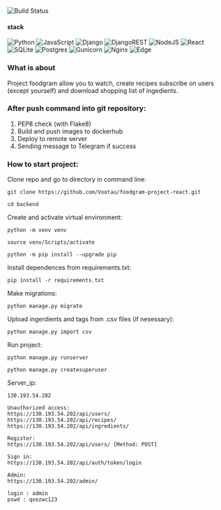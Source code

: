 ![Build Status](https://github.com/Vootau/foodgram-project-react/actions/workflows/main.yml/badge.svg)


#### stack
![Python](https://img.shields.io/badge/Python-3.7.0-blue?style=for-the-badge&logo=python&logoColor=white)
![JavaScript](https://img.shields.io/badge/javascript-%23323330.svg?style=for-the-badge&logo=javascript&logoColor=%23F7DF1E)
![Django](https://img.shields.io/badge/Django-3.2.15-orange?style=for-the-badge&logo=django&logoColor=white)
![DjangoREST](https://img.shields.io/badge/DJANGO-REST-ff1709?style=for-the-badge&logo=django&logoColor=white&color=ff1709&labelColor=gray)
![NodeJS](https://img.shields.io/badge/node.js-6DA55F?style=for-the-badge&logo=node.js&logoColor=white)
![React](https://img.shields.io/badge/react-%2320232a.svg?style=for-the-badge&logo=react&logoColor=%2361DAFB)
![SQLite](https://img.shields.io/badge/sqlite-%2307405e.svg?style=for-the-badge&logo=sqlite&logoColor=white)
![Postgres](https://img.shields.io/badge/postgres-%23316192.svg?style=for-the-badge&logo=postgresql&logoColor=white)
![Gunicorn](https://img.shields.io/badge/gunicorn-%298729.svg?style=for-the-badge&logo=gunicorn&logoColor=white)
![Nginx](https://img.shields.io/badge/nginx-%23009639.svg?style=for-the-badge&logo=nginx&logoColor=white)
![Edge](https://img.shields.io/badge/Edge-0078D7?style=for-the-badge&logo=Microsoft-edge&logoColor=white)

### What is about

Project foodgram allow you to watch, create recipes
subscribe on users (except yourself)
and download shopping list of ingedients.

### After push command into git repository:

1. PEP8 check (with Flake8)
2. Build and push images to dockerhub
3. Deploy to remote server
4. Sending message to Telegram if success


### How to start project:

Clone repo and go to directory in command line:

```
git clone https://github.com/Vootau/foodgram-project-react.git
```

```
cd backend
```

Create and activate virtual environment:

```
python -m venv venv
```

```
source venv/Scripts/activate
```

```
python -m pip install --upgrade pip
```

Install dependences from requirements.txt:

```
pip install -r requirements.txt
```

Make migrations:

```
python manage.py migrate
```

Upload ingerdients and tags from .csv files (if nesessary):

```
python manage.py import csv
```

Run project:

```
python manage.py runserver

python manage.py createsuperuser
```
Server_ip:

```
130.193.54.202

Unauthorized access:
https://130.193.54.202/api/users/
https://130.193.54.202/api/recipes/
https://130.193.54.202/api/ingredients/

Register:
https://130.193.54.202/api/users/ [Method: POST]

Sign in:
https://130.193.54.202/api/auth/token/login

Admin:
https://130.193.54.202/admin/

login : admin
pswd : qxezwc123
